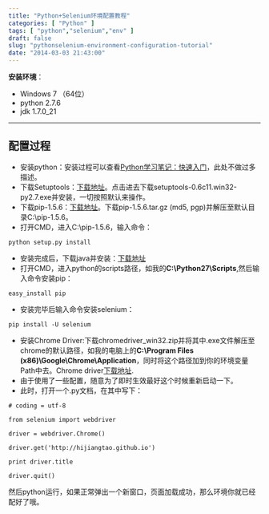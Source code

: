 ```yaml
---
title: "Python+Selenium环境配置教程"
categories: [ "Python" ]
tags: [ "python","selenium","env" ]
draft: false
slug: "pythonselenium-environment-configuration-tutorial"
date: "2014-03-03 21:43:00"
---
```


**安装环境**：

* Windows 7 （64位）
* python 2.7.6
* jdk 1.7.0_21

----

## 配置过程

* 安装python：安装过程可以查看[Python学习笔记：快速入门](http://hijiangtao.github.io/2014/06/30/PythonStudyNode-FastRead/)，此处不做过多描述。
* 下载Setuptools：[下载地址](https://pypi.python.org/packages/2.7/s/setuptools/)。点击进去下载setuptools-0.6c11.win32-py2.7.exe并安装，一切按照默认来操作。
* 下载pip-1.5.6：[下载地址](https://pypi.python.org/pypi/pip)。下载pip-1.5.6.tar.gz (md5, pgp)并解压至默认目录C:\pip-1.5.6。
* 打开CMD，进入C:\pip-1.5.6，输入命令：


<!--more-->


```
python setup.py install
```

* 安装完成后，下载java并安装：[下载地址](http://www.java.com/zh_CN/)
* 打开CMD，进入python的scripts路径，如我的**C:\Python27\Scripts**,然后输入命令安装pip：

```
easy_install pip
```

* 安装完毕后输入命令安装selenium：

```
pip install -U selenium
```

* 安装Chrome Driver:下载chromedriver_win32.zip并将其中.exe文件解压至chrome的默认路径，如我的电脑上的**C:\Program Files (x86)\Google\Chrome\Application**，同时将这个路径加到你的环境变量Path中去。Chrome driver[下载地址](http://chromedriver.storage.googleapis.com/index.html?path=2.9/).
* 由于使用了一些配置，随意为了即时生效最好这个时候重新启动一下。
* 此时，打开一个.py文档，在其中写下：

```
# coding = utf-8

from selenium import webdriver

driver = webdriver.Chrome()

driver.get('http://hijiangtao.github.io')

print driver.title

driver.quit()
```

然后python运行，如果正常弹出一个新窗口，页面加载成功，那么环境你就已经配好了哦。